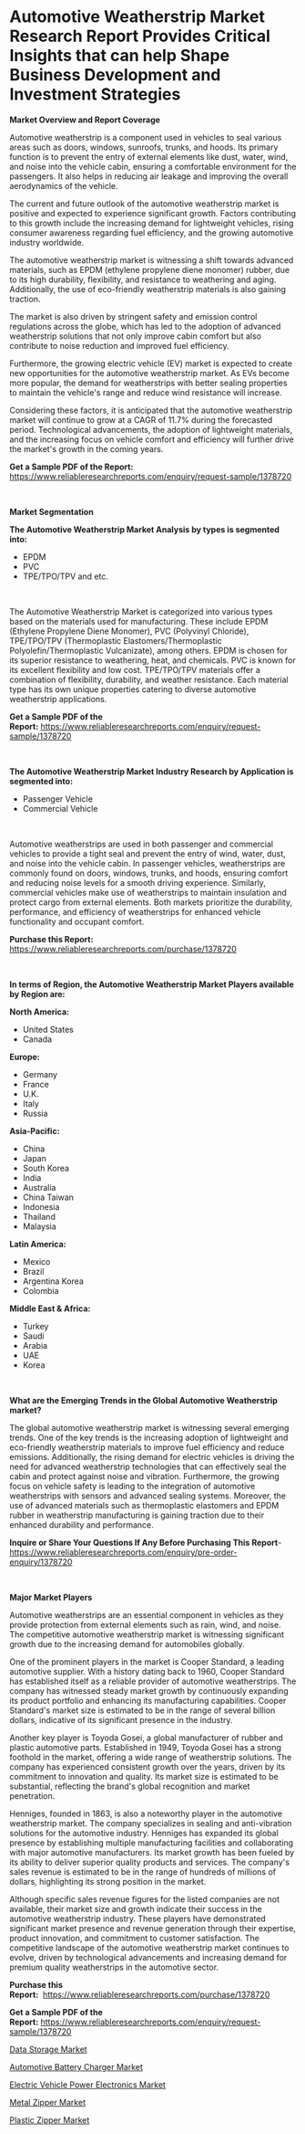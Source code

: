 <p><h1>Automotive Weatherstrip Market Research Report Provides Critical Insights that can help Shape Business Development and Investment Strategies</h1></p><p><strong>Market Overview and Report Coverage</strong></p>
<p><p>Automotive weatherstrip is a component used in vehicles to seal various areas such as doors, windows, sunroofs, trunks, and hoods. Its primary function is to prevent the entry of external elements like dust, water, wind, and noise into the vehicle cabin, ensuring a comfortable environment for the passengers. It also helps in reducing air leakage and improving the overall aerodynamics of the vehicle.</p><p>The current and future outlook of the automotive weatherstrip market is positive and expected to experience significant growth. Factors contributing to this growth include the increasing demand for lightweight vehicles, rising consumer awareness regarding fuel efficiency, and the growing automotive industry worldwide.</p><p>The automotive weatherstrip market is witnessing a shift towards advanced materials, such as EPDM (ethylene propylene diene monomer) rubber, due to its high durability, flexibility, and resistance to weathering and aging. Additionally, the use of eco-friendly weatherstrip materials is also gaining traction.</p><p>The market is also driven by stringent safety and emission control regulations across the globe, which has led to the adoption of advanced weatherstrip solutions that not only improve cabin comfort but also contribute to noise reduction and improved fuel efficiency.</p><p>Furthermore, the growing electric vehicle (EV) market is expected to create new opportunities for the automotive weatherstrip market. As EVs become more popular, the demand for weatherstrips with better sealing properties to maintain the vehicle's range and reduce wind resistance will increase.</p><p>Considering these factors, it is anticipated that the automotive weatherstrip market will continue to grow at a CAGR of 11.7% during the forecasted period. Technological advancements, the adoption of lightweight materials, and the increasing focus on vehicle comfort and efficiency will further drive the market's growth in the coming years.</p></p>
<p><strong>Get a Sample PDF of the Report:</strong> <a href="https://www.reliableresearchreports.com/enquiry/request-sample/1378720">https://www.reliableresearchreports.com/enquiry/request-sample/1378720</a></p>
<p>&nbsp;</p>
<p><strong>Market Segmentation</strong></p>
<p><strong>The Automotive Weatherstrip Market Analysis by types is segmented into:</strong></p>
<p><ul><li>EPDM</li><li>PVC</li><li>TPE/TPO/TPV and etc.</li></ul></p>
<p>&nbsp;</p>
<p><p>The Automotive Weatherstrip Market is categorized into various types based on the materials used for manufacturing. These include EPDM (Ethylene Propylene Diene Monomer), PVC (Polyvinyl Chloride), TPE/TPO/TPV (Thermoplastic Elastomers/Thermoplastic Polyolefin/Thermoplastic Vulcanizate), among others. EPDM is chosen for its superior resistance to weathering, heat, and chemicals. PVC is known for its excellent flexibility and low cost. TPE/TPO/TPV materials offer a combination of flexibility, durability, and weather resistance. Each material type has its own unique properties catering to diverse automotive weatherstrip applications.</p></p>
<p><strong>Get a Sample PDF of the Report:</strong>&nbsp;<a href="https://www.reliableresearchreports.com/enquiry/request-sample/1378720">https://www.reliableresearchreports.com/enquiry/request-sample/1378720</a></p>
<p>&nbsp;</p>
<p><strong>The Automotive Weatherstrip Market Industry Research by Application is segmented into:</strong></p>
<p><ul><li>Passenger Vehicle</li><li>Commercial Vehicle</li></ul></p>
<p>&nbsp;</p>
<p><p>Automotive weatherstrips are used in both passenger and commercial vehicles to provide a tight seal and prevent the entry of wind, water, dust, and noise into the vehicle cabin. In passenger vehicles, weatherstrips are commonly found on doors, windows, trunks, and hoods, ensuring comfort and reducing noise levels for a smooth driving experience. Similarly, commercial vehicles make use of weatherstrips to maintain insulation and protect cargo from external elements. Both markets prioritize the durability, performance, and efficiency of weatherstrips for enhanced vehicle functionality and occupant comfort.</p></p>
<p><strong>Purchase this Report:</strong>&nbsp; <a href="https://www.reliableresearchreports.com/purchase/1378720">https://www.reliableresearchreports.com/purchase/1378720</a></p>
<p>&nbsp;</p>
<p><strong>In terms of Region, the Automotive Weatherstrip Market Players available by Region are:</strong></p>
<p>
    <p> <strong> North America: </strong>
        <ul>
            <li>United States</li>
            <li>Canada</li>
        </ul>
        </p> 
    <p> <strong> Europe: </strong>
        <ul>
            <li>Germany</li>
            <li>France</li>
            <li>U.K.</li>
            <li>Italy</li>
            <li>Russia</li>
        </ul>
        </p> 
    <p> <strong> Asia-Pacific: </strong>
        <ul>
            <li>China</li>
            <li>Japan</li>
            <li>South Korea</li>
            <li>India</li>
            <li>Australia</li>
            <li>China Taiwan</li>
            <li>Indonesia</li>
            <li>Thailand</li>
            <li>Malaysia</li>
        </ul>
        </p> 
    <p> <strong> Latin America: </strong>
        <ul>
            <li>Mexico</li>
            <li>Brazil</li>
            <li>Argentina Korea</li>
            <li>Colombia</li>
        </ul>
        </p> 
    <p> <strong> Middle East & Africa: </strong>
        <ul>
            <li>Turkey</li>
            <li>Saudi</li>
            <li>Arabia</li>
            <li>UAE</li>
            <li>Korea</li>
        </ul>
    </p>
    </p>
<p>&nbsp;</p>
<p><strong>What are the Emerging Trends in the Global Automotive Weatherstrip market?</strong></p>
<p><p>The global automotive weatherstrip market is witnessing several emerging trends. One of the key trends is the increasing adoption of lightweight and eco-friendly weatherstrip materials to improve fuel efficiency and reduce emissions. Additionally, the rising demand for electric vehicles is driving the need for advanced weatherstrip technologies that can effectively seal the cabin and protect against noise and vibration. Furthermore, the growing focus on vehicle safety is leading to the integration of automotive weatherstrips with sensors and advanced sealing systems. Moreover, the use of advanced materials such as thermoplastic elastomers and EPDM rubber in weatherstrip manufacturing is gaining traction due to their enhanced durability and performance.</p></p>
<p><strong>Inquire or Share Your Questions If Any Before Purchasing This Report</strong>- <a href="https://www.reliableresearchreports.com/enquiry/pre-order-enquiry/1378720">https://www.reliableresearchreports.com/enquiry/pre-order-enquiry/1378720</a></p>
<p>&nbsp;</p>
<p><strong>Major Market Players</strong></p>
<p><p>Automotive weatherstrips are an essential component in vehicles as they provide protection from external elements such as rain, wind, and noise. The competitive automotive weatherstrip market is witnessing significant growth due to the increasing demand for automobiles globally.</p><p>One of the prominent players in the market is Cooper Standard, a leading automotive supplier. With a history dating back to 1960, Cooper Standard has established itself as a reliable provider of automotive weatherstrips. The company has witnessed steady market growth by continuously expanding its product portfolio and enhancing its manufacturing capabilities. Cooper Standard's market size is estimated to be in the range of several billion dollars, indicative of its significant presence in the industry.</p><p>Another key player is Toyoda Gosei, a global manufacturer of rubber and plastic automotive parts. Established in 1949, Toyoda Gosei has a strong foothold in the market, offering a wide range of weatherstrip solutions. The company has experienced consistent growth over the years, driven by its commitment to innovation and quality. Its market size is estimated to be substantial, reflecting the brand's global recognition and market penetration.</p><p>Henniges, founded in 1863, is also a noteworthy player in the automotive weatherstrip market. The company specializes in sealing and anti-vibration solutions for the automotive industry. Henniges has expanded its global presence by establishing multiple manufacturing facilities and collaborating with major automotive manufacturers. Its market growth has been fueled by its ability to deliver superior quality products and services. The company's sales revenue is estimated to be in the range of hundreds of millions of dollars, highlighting its strong position in the market.</p><p>Although specific sales revenue figures for the listed companies are not available, their market size and growth indicate their success in the automotive weatherstrip industry. These players have demonstrated significant market presence and revenue generation through their expertise, product innovation, and commitment to customer satisfaction. The competitive landscape of the automotive weatherstrip market continues to evolve, driven by technological advancements and increasing demand for premium quality weatherstrips in the automotive sector.</p></p>
<p><strong>Purchase this Report:</strong>&nbsp;&nbsp;<a href="https://www.reliableresearchreports.com/purchase/1378720">https://www.reliableresearchreports.com/purchase/1378720</a></p>
<p></p>
<p><strong>Get a Sample PDF of the Report:</strong>&nbsp;<a href="https://www.reliableresearchreports.com/enquiry/request-sample/1378720">https://www.reliableresearchreports.com/enquiry/request-sample/1378720</a></p>
<p><p><a href="https://www.linkedin.com/pulse/data-storage-market-size-share-amp-trends-analysis-zol0e/">Data Storage Market</a></p><p><a href="https://github.com/jonneygiverf/Market-Research-Report-List-1/blob/main/automotive-battery-charger-market.md">Automotive Battery Charger Market</a></p><p><a href="https://github.com/dziulagalemab/Market-Research-Report-List-1/blob/main/electric-vehicle-power-electronics-market.md">Electric Vehicle Power Electronics Market</a></p><p><a href="https://medium.com/@abdulkoss1954/metal-zipper-market-analysis-its-cagr-market-segmentation-and-global-industry-overview-6620e851fd95">Metal Zipper Market</a></p><p><a href="https://medium.com/@nyahmertz/plastic-zipper-market-share-evolution-and-market-growth-trends-2023-2030-90f25e2dd53d">Plastic Zipper Market</a></p></p>